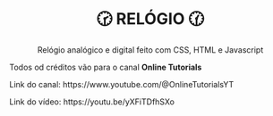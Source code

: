 <h1 align="center">🕝 RELÓGIO 🕜</h1>

<p align="center">Relógio analógico e digital feito com CSS, HTML e Javascript</p>

<p>Todos od créditos vão para o canal <b>Online Tutorials</b></p>

<p>Link do canal: <link>https://www.youtube.com/@OnlineTutorialsYT</link></p>

<p>Link do vídeo: <link>https://youtu.be/yXFiTDfhSXo</link></p>
